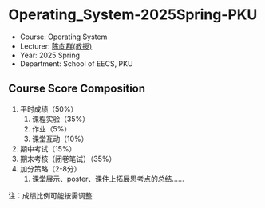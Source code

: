 # Operating_System-2025Spring-PKU

- Course: Operating System
- Lecturer: [陈向群(教授)](https://cs.pku.edu.cn/info/1062/1604.htm)
- Year: 2025 Spring
- Department: School of EECS, PKU

## Course Score Composition

1. 平时成绩（50%）
   1. 课程实验（35%）
   2. 作业（5%）
   3. 课堂互动（10%）
2. 期中考试（15%）
3. 期末考核（闭卷笔试）（35%）
4. 加分策略（2-8分）
   1. 课堂展示、poster、课件上拓展思考点的总结……

注：成绩比例可能按需调整
